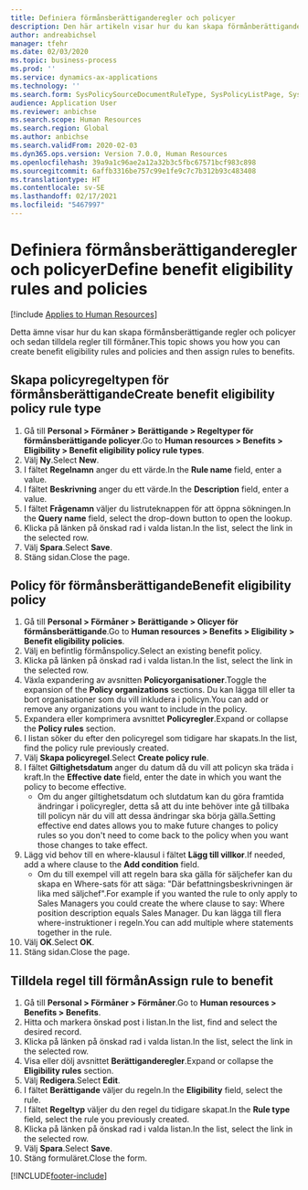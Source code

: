 ```yaml
---
title: Definiera förmånsberättiganderegler och policyer
description: Den här artikeln visar hur du kan skapa förmånberättiganderegler och policyer och sedan tilldela regler till förmåner.
author: andreabichsel
manager: tfehr
ms.date: 02/03/2020
ms.topic: business-process
ms.prod: ''
ms.service: dynamics-ax-applications
ms.technology: ''
ms.search.form: SysPolicySourceDocumentRuleType, SysPolicyListPage, SysPolicy, HcmBenefitEligibilityPolicy, HcmBenefit, BenefitWorkspace, HcmBenefitSummaryPart
audience: Application User
ms.reviewer: anbichse
ms.search.scope: Human Resources
ms.search.region: Global
ms.author: anbichse
ms.search.validFrom: 2020-02-03
ms.dyn365.ops.version: Version 7.0.0, Human Resources
ms.openlocfilehash: 39a9a1c96ae2a12a32b3c5fbc67571bcf983c898
ms.sourcegitcommit: 6affb3316be757c99e1fe9c7c7b312b93c483408
ms.translationtype: HT
ms.contentlocale: sv-SE
ms.lasthandoff: 02/17/2021
ms.locfileid: "5467997"
---
```

# <a name="define-benefit-eligibility-rules-and-policies"></a><span data-ttu-id="2f778-103">Definiera förmånsberättiganderegler och policyer</span><span class="sxs-lookup"><span data-stu-id="2f778-103">Define benefit eligibility rules and policies</span></span>

[!include [Applies to Human Resources](../includes/applies-to-hr.md)]

<span data-ttu-id="2f778-104">Detta ämne visar hur du kan skapa förmånsberättigande regler och policyer och sedan tilldela regler till förmåner.</span><span class="sxs-lookup"><span data-stu-id="2f778-104">This topic shows you how you can create benefit eligibility rules and policies and then assign rules to benefits.</span></span>  

## <a name="create-benefit-eligibility-policy-rule-type"></a><span data-ttu-id="2f778-105">Skapa policyregeltypen för förmånsberättigande</span><span class="sxs-lookup"><span data-stu-id="2f778-105">Create benefit eligibility policy rule type</span></span>

1. <span data-ttu-id="2f778-106">Gå till **Personal > Förmåner > Berättigande > Regeltyper för förmånsberättigande policyer**.</span><span class="sxs-lookup"><span data-stu-id="2f778-106">Go to **Human resources > Benefits > Eligibility > Benefit eligibility policy rule types**.</span></span>
2. <span data-ttu-id="2f778-107">Välj **Ny**.</span><span class="sxs-lookup"><span data-stu-id="2f778-107">Select **New**.</span></span>
3. <span data-ttu-id="2f778-108">I fältet **Regelnamn** anger du ett värde.</span><span class="sxs-lookup"><span data-stu-id="2f778-108">In the **Rule name** field, enter a value.</span></span>
4. <span data-ttu-id="2f778-109">I fältet **Beskrivning** anger du ett värde.</span><span class="sxs-lookup"><span data-stu-id="2f778-109">In the **Description** field, enter a value.</span></span>
5. <span data-ttu-id="2f778-110">I fältet **Frågenamn** väljer du listruteknappen för att öppna sökningen.</span><span class="sxs-lookup"><span data-stu-id="2f778-110">In the **Query name** field, select the drop-down button to open the lookup.</span></span>
6. <span data-ttu-id="2f778-111">Klicka på länken på önskad rad i valda listan.</span><span class="sxs-lookup"><span data-stu-id="2f778-111">In the list, select the link in the selected row.</span></span>
7. <span data-ttu-id="2f778-112">Välj **Spara**.</span><span class="sxs-lookup"><span data-stu-id="2f778-112">Select **Save**.</span></span>
8. <span data-ttu-id="2f778-113">Stäng sidan.</span><span class="sxs-lookup"><span data-stu-id="2f778-113">Close the page.</span></span>

## <a name="benefit-eligibility-policy"></a><span data-ttu-id="2f778-114">Policy för förmånsberättigande</span><span class="sxs-lookup"><span data-stu-id="2f778-114">Benefit eligibility policy</span></span>

1. <span data-ttu-id="2f778-115">Gå till **Personal > Förmåner > Berättigande > Olicyer för förmånsberättigande**.</span><span class="sxs-lookup"><span data-stu-id="2f778-115">Go to **Human resources > Benefits > Eligibility > Benefit eligibility policies**.</span></span>
2. <span data-ttu-id="2f778-116">Välj en befintlig förmånspolicy.</span><span class="sxs-lookup"><span data-stu-id="2f778-116">Select an existing benefit policy.</span></span>
3. <span data-ttu-id="2f778-117">Klicka på länken på önskad rad i valda listan.</span><span class="sxs-lookup"><span data-stu-id="2f778-117">In the list, select the link in the selected row.</span></span>
4. <span data-ttu-id="2f778-118">Växla expandering av avsnitten **Policyorganisationer**.</span><span class="sxs-lookup"><span data-stu-id="2f778-118">Toggle the expansion of the **Policy organizations** sections.</span></span> <span data-ttu-id="2f778-119">Du kan lägga till eller ta bort organisationer som du vill inkludera i policyn.</span><span class="sxs-lookup"><span data-stu-id="2f778-119">You can add or remove any organizations you want to include in the policy.</span></span>
5. <span data-ttu-id="2f778-120">Expandera eller komprimera avsnittet **Policyregler**.</span><span class="sxs-lookup"><span data-stu-id="2f778-120">Expand or collapse the **Policy rules** section.</span></span>
6. <span data-ttu-id="2f778-121">I listan söker du efter den policyregel som tidigare har skapats.</span><span class="sxs-lookup"><span data-stu-id="2f778-121">In the list, find the policy rule previously created.</span></span>
7. <span data-ttu-id="2f778-122">Välj **Skapa policyregel**.</span><span class="sxs-lookup"><span data-stu-id="2f778-122">Select **Create policy rule**.</span></span>
8. <span data-ttu-id="2f778-123">I fältet **Giltighetsdatum** anger du datum då du vill att policyn ska träda i kraft.</span><span class="sxs-lookup"><span data-stu-id="2f778-123">In the **Effective date** field, enter the date in which you want the policy to become effective.</span></span>
    * <span data-ttu-id="2f778-124">Om du anger giltighetsdatum och slutdatum kan du göra framtida ändringar i policyregler, detta så att du inte behöver inte gå tillbaka till policyn när du vill att dessa ändringar ska börja gälla.</span><span class="sxs-lookup"><span data-stu-id="2f778-124">Setting effective end dates allows you to make future changes to policy rules so you don't need to come back to the policy when you want those changes to take effect.</span></span>  
9. <span data-ttu-id="2f778-125">Lägg vid behov till en where-klausul i fältet **Lägg till villkor**.</span><span class="sxs-lookup"><span data-stu-id="2f778-125">If needed, add a where clause to the **Add condition** field.</span></span>
    * <span data-ttu-id="2f778-126">Om du till exempel vill att regeln bara ska gälla för säljchefer kan du skapa en Where-sats för att säga: "Där befattningsbeskrivningen är lika med säljchef".</span><span class="sxs-lookup"><span data-stu-id="2f778-126">For example if you wanted the rule to only apply to Sales Managers you could create the where clause to say: Where position description equals Sales Manager.</span></span> <span data-ttu-id="2f778-127">Du kan lägga till flera where-instruktioner i regeln.</span><span class="sxs-lookup"><span data-stu-id="2f778-127">You can add multiple where statements together in the rule.</span></span>  
10. <span data-ttu-id="2f778-128">Välj **OK**.</span><span class="sxs-lookup"><span data-stu-id="2f778-128">Select **OK**.</span></span>
11. <span data-ttu-id="2f778-129">Stäng sidan.</span><span class="sxs-lookup"><span data-stu-id="2f778-129">Close the page.</span></span>

## <a name="assign-rule-to-benefit"></a><span data-ttu-id="2f778-130">Tilldela regel till förmån</span><span class="sxs-lookup"><span data-stu-id="2f778-130">Assign rule to benefit</span></span>

1. <span data-ttu-id="2f778-131">Gå till **Personal > Förmåner > Förmåner**.</span><span class="sxs-lookup"><span data-stu-id="2f778-131">Go to **Human resources > Benefits > Benefits**.</span></span>
2. <span data-ttu-id="2f778-132">Hitta och markera önskad post i listan.</span><span class="sxs-lookup"><span data-stu-id="2f778-132">In the list, find and select the desired record.</span></span>
3. <span data-ttu-id="2f778-133">Klicka på länken på önskad rad i valda listan.</span><span class="sxs-lookup"><span data-stu-id="2f778-133">In the list, select the link in the selected row.</span></span>
4. <span data-ttu-id="2f778-134">Visa eller dölj avsnittet **Berättiganderegler**.</span><span class="sxs-lookup"><span data-stu-id="2f778-134">Expand or collapse the **Eligibility rules** section.</span></span>
5. <span data-ttu-id="2f778-135">Välj **Redigera**.</span><span class="sxs-lookup"><span data-stu-id="2f778-135">Select **Edit**.</span></span>
6. <span data-ttu-id="2f778-136">I fältet **Berättigande** väljer du regeln.</span><span class="sxs-lookup"><span data-stu-id="2f778-136">In the **Eligibility** field, select the rule.</span></span>
7. <span data-ttu-id="2f778-137">I fältet **Regeltyp** väljer du den regel du tidigare skapat.</span><span class="sxs-lookup"><span data-stu-id="2f778-137">In the **Rule type** field, select the rule you previously created.</span></span>
9. <span data-ttu-id="2f778-138">Klicka på länken på önskad rad i valda listan.</span><span class="sxs-lookup"><span data-stu-id="2f778-138">In the list, select the link in the selected row.</span></span>
10. <span data-ttu-id="2f778-139">Välj **Spara**.</span><span class="sxs-lookup"><span data-stu-id="2f778-139">Select **Save**.</span></span>
11. <span data-ttu-id="2f778-140">Stäng formuläret.</span><span class="sxs-lookup"><span data-stu-id="2f778-140">Close the form.</span></span>



[!INCLUDE[footer-include](../includes/footer-banner.md)]